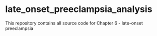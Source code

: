 # late_onset_preeclampsia_analysis
This repository contains all source code for Chapter 6 - late-onset preeclampsia
